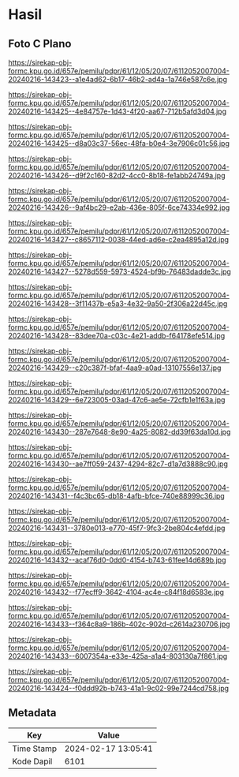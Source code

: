 # Hasil

## Foto C Plano

https://sirekap-obj-formc.kpu.go.id/657e/pemilu/pdpr/61/12/05/20/07/6112052007004-20240216-143423--a1e4ad62-6b17-46b2-ad4a-1a746e587c6e.jpg

https://sirekap-obj-formc.kpu.go.id/657e/pemilu/pdpr/61/12/05/20/07/6112052007004-20240216-143425--4e84757e-1d43-4f20-aa67-712b5afd3d04.jpg

https://sirekap-obj-formc.kpu.go.id/657e/pemilu/pdpr/61/12/05/20/07/6112052007004-20240216-143425--d8a03c37-56ec-48fa-b0e4-3e7906c01c56.jpg

https://sirekap-obj-formc.kpu.go.id/657e/pemilu/pdpr/61/12/05/20/07/6112052007004-20240216-143426--d9f2c160-82d2-4cc0-8b18-fe1abb24749a.jpg

https://sirekap-obj-formc.kpu.go.id/657e/pemilu/pdpr/61/12/05/20/07/6112052007004-20240216-143426--9af4bc29-e2ab-436e-805f-6ce74334e992.jpg

https://sirekap-obj-formc.kpu.go.id/657e/pemilu/pdpr/61/12/05/20/07/6112052007004-20240216-143427--c8657112-0038-44ed-ad6e-c2ea4895a12d.jpg

https://sirekap-obj-formc.kpu.go.id/657e/pemilu/pdpr/61/12/05/20/07/6112052007004-20240216-143427--5278d559-5973-4524-bf9b-76483dadde3c.jpg

https://sirekap-obj-formc.kpu.go.id/657e/pemilu/pdpr/61/12/05/20/07/6112052007004-20240216-143428--3f11437b-e5a3-4e32-9a50-2f306a22d45c.jpg

https://sirekap-obj-formc.kpu.go.id/657e/pemilu/pdpr/61/12/05/20/07/6112052007004-20240216-143428--83dee70a-c03c-4e21-addb-f64178efe514.jpg

https://sirekap-obj-formc.kpu.go.id/657e/pemilu/pdpr/61/12/05/20/07/6112052007004-20240216-143429--c20c387f-bfaf-4aa9-a0ad-13107556e137.jpg

https://sirekap-obj-formc.kpu.go.id/657e/pemilu/pdpr/61/12/05/20/07/6112052007004-20240216-143429--6e723005-03ad-47c6-ae5e-72cfb1e1f63a.jpg

https://sirekap-obj-formc.kpu.go.id/657e/pemilu/pdpr/61/12/05/20/07/6112052007004-20240216-143430--287e7648-8e90-4a25-8082-dd39f63da10d.jpg

https://sirekap-obj-formc.kpu.go.id/657e/pemilu/pdpr/61/12/05/20/07/6112052007004-20240216-143430--ae7ff059-2437-4294-82c7-d1a7d3888c90.jpg

https://sirekap-obj-formc.kpu.go.id/657e/pemilu/pdpr/61/12/05/20/07/6112052007004-20240216-143431--f4c3bc65-db18-4afb-bfce-740e88999c36.jpg

https://sirekap-obj-formc.kpu.go.id/657e/pemilu/pdpr/61/12/05/20/07/6112052007004-20240216-143431--3780e013-e770-45f7-9fc3-2be804c4efdd.jpg

https://sirekap-obj-formc.kpu.go.id/657e/pemilu/pdpr/61/12/05/20/07/6112052007004-20240216-143432--acaf76d0-0dd0-4154-b743-61fee14d689b.jpg

https://sirekap-obj-formc.kpu.go.id/657e/pemilu/pdpr/61/12/05/20/07/6112052007004-20240216-143432--f77ecff9-3642-4104-ac4e-c84f18d6583e.jpg

https://sirekap-obj-formc.kpu.go.id/657e/pemilu/pdpr/61/12/05/20/07/6112052007004-20240216-143433--f364c8a9-186b-402c-902d-c2614a230706.jpg

https://sirekap-obj-formc.kpu.go.id/657e/pemilu/pdpr/61/12/05/20/07/6112052007004-20240216-143433--6007354a-e33e-425a-a1a4-803130a7f861.jpg

https://sirekap-obj-formc.kpu.go.id/657e/pemilu/pdpr/61/12/05/20/07/6112052007004-20240216-143424--f0ddd92b-b743-41a1-9c02-99e7244cd758.jpg


## Metadata

| Key        | Value               |
| ---------- | ------------------- |
| Time Stamp | 2024-02-17 13:05:41 |
| Kode Dapil | 6101                |



